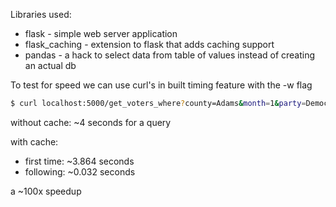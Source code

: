 
Libraries used:

- flask - simple web server application
- flask_caching - extension to flask that adds caching support
- pandas - a hack to select data from table of values instead of creating an actual db

To test for speed we can use curl's in built timing feature with the -w flag

```bash
$ curl localhost:5000/get_voters_where?county=Adams&month=1&party=Democrat&limit=3&status=Active -w "@curl-format.txt" -o /dev/null
```

without cache: ~4 seconds for a query

with cache:

- first time: ~3.864 seconds
- following: ~0.032 seconds

a ~100x speedup
